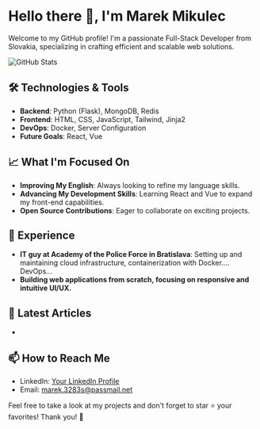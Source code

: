 <!--
**MMikulec/MMikulec** is a ✨ _special_ ✨ repository because its `README.md` (this file) appears on your GitHub profile.

Here are some ideas to get you started:

- 🔭 I’m currently working on ...
- 🌱 I’m currently learning ...
- 👯 I’m looking to collaborate on ...
- 🤔 I’m looking for help with ...
- 💬 Ask me about ...
- 📫 How to reach me: ...
- 😄 Pronouns: ...
- ⚡ Fun fact: ...
-->
# Hello there 👋, I'm Marek Mikulec

Welcome to my GitHub profile! I'm a passionate Full-Stack Developer from Slovakia, specializing in crafting efficient and scalable web solutions.

![GitHub Stats](https://github-readme-stats.vercel.app/api?username=yourusername&show_icons=true&theme=tokyonight)

## 🛠️ Technologies & Tools

- **Backend**: Python (Flask), MongoDB, Redis
- **Frontend**: HTML, CSS, JavaScript, Tailwind, Jinja2
- **DevOps**: Docker, Server Configuration
- **Future Goals**: React, Vue

## 📈 What I'm Focused On

- **Improving My English**: Always looking to refine my language skills.
- **Advancing My Development Skills**: Learning React and Vue to expand my front-end capabilities.
- **Open Source Contributions**: Eager to collaborate on exciting projects.

## 💼 Experience

- **IT guy at Academy of the Police Force in Bratislava**: Setting up and maintaining cloud infrastructure, containerization with Docker.... DevOps...
- **Building web applications from scratch, focusing on responsive and intuitive UI/UX.**

## 📝 Latest Articles

-

## 📫 How to Reach Me

- LinkedIn: [Your LinkedIn Profile](https://www.linkedin.com/in/marek-mikulec-07b332264/)
- Email: [marek.3283s@passmail.net](mailto:marek.3283s@passmail.net)

Feel free to take a look at my projects and don't forget to star ⭐ your favorites! Thank you! 🙏
